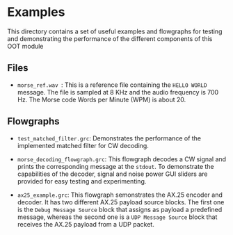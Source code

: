 # Examples
This directory contains a set of useful examples and flowgraphs
for testing and demonstrating the performance of the different components of this
OOT module

## Files
* `morse_ref.wav `: This is a reference file containing the `HELLO WORLD` message.
The file is sampled at 8 KHz and the audio frequency is 700 Hz. The Morse code
Words per Minute (WPM) is about 20.

## Flowgraphs
* `test_matched_filter.grc`: Demonstrates the performance of the implemented
 matched filter for CW decoding.
 
 * `morse_decoding_flowgraph.grc`: This flowgraph decodes a CW signal and 
 prints the corresponding message at the `stdout`. To demonstrate the 
 capabilities of the decoder, signal and noise power GUI sliders are provided
 for easy testing and experimenting.
 
 * `ax25_example.grc`: This flowgraph semonstrates the AX.25 encoder and 
 decoder. It has two different AX.25 payload source blocks. The first one is the
 `Debug Message Source` block that assigns as payload a predefined message,
 whereas the second one is a `UDP Message Source` block that receives the
 AX.25 payload from a UDP packet. 
 